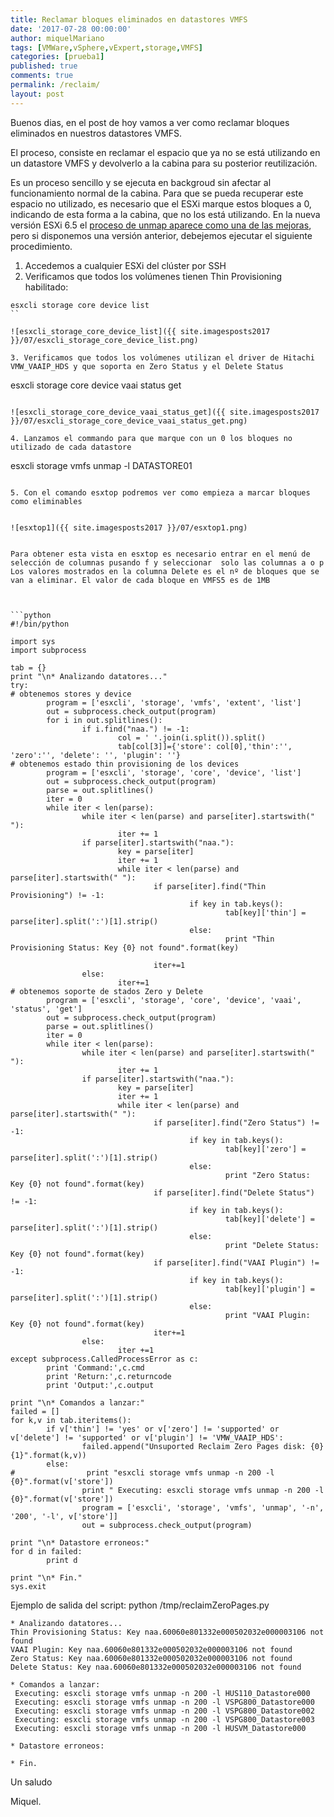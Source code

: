 ```yaml
---
title: Reclamar bloques eliminados en datastores VMFS
date: '2017-07-28 00:00:00'
author: miquelMariano
tags: [VMWare,vSphere,vExpert,storage,VMFS]
categories: [prueba1]
published: true
comments: true
permalink: /reclaim/
layout: post
---
```


Buenos dias, en el post de hoy vamos a ver como reclamar bloques eliminados en nuestros datastores VMFS.

El proceso, consiste en reclamar el espacio que ya no se está utilizando en un datastore VMFS y devolverlo a la cabina para su posterior reutilización.

Es un proceso sencillo y se ejecuta en backgroud sin afectar al funcionamiento normal de la cabina. Para que se pueda recuperar este espacio no utilizado, es necesario que el ESXi marque estos bloques a 0, indicando de esta forma a la cabina, que no los está utilizando. En la nueva versión ESXi 6.5 el [proceso de unmap aparece como una de las mejoras](https://www.vmware.com/content/dam/digitalmarketing/vmware/en/pdf/whitepaper/vsphere/vmw-white-paper-vsphr-whats-new-6-5.pdf), pero si disponemos una versión anterior, debejemos ejecutar el siguiente procedimiento.

1. Accedemos a cualquier ESXi del clúster por SSH
2. Verificamos que todos los volúmenes tienen Thin Provisioning habilitado:

```
esxcli storage core device list
``

![esxcli_storage_core_device_list]({{ site.imagesposts2017 }}/07/esxcli_storage_core_device_list.png)

3. Verificamos que todos los volúmenes utilizan el driver de Hitachi VMW_VAAIP_HDS y que soporta en Zero Status y el Delete Status

```
esxcli storage core device vaai status get
```

![esxcli_storage_core_device_vaai_status_get]({{ site.imagesposts2017 }}/07/esxcli_storage_core_device_vaai_status_get.png)

4. Lanzamos el commando para que marque con un 0 los bloques no utilizado de cada datastore

```
esxcli storage vmfs unmap -l DATASTORE01
```

5. Con el comando esxtop podremos ver como empieza a marcar bloques como eliminables


![esxtop1]({{ site.imagesposts2017 }}/07/esxtop1.png)


Para obtener esta vista en esxtop es necesario entrar en el menú de selección de columnas pusando f y seleccionar  solo las columnas a o p
Los valores mostrados en la columna Delete es el nº de bloques que se van a eliminar. El valor de cada bloque en VMFS5 es de 1MB



```python
#!/bin/python
 
import sys
import subprocess
 
tab = {}
print "\n* Analizando datatores..."
try:
# obtenemos stores y device
        program = ['esxcli', 'storage', 'vmfs', 'extent', 'list']
        out = subprocess.check_output(program)
        for i in out.splitlines():
                if i.find("naa.") != -1:
                        col = ' '.join(i.split()).split()
                        tab[col[3]]={'store': col[0],'thin':'', 'zero':'', 'delete': '', 'plugin': ''}
# obtenemos estado thin provisioning de los devices
        program = ['esxcli', 'storage', 'core', 'device', 'list']
        out = subprocess.check_output(program)
        parse = out.splitlines()
        iter = 0
        while iter < len(parse):
                while iter < len(parse) and parse[iter].startswith(" "):
                        iter += 1
                if parse[iter].startswith("naa."):
                        key = parse[iter]
                        iter += 1
                        while iter < len(parse) and parse[iter].startswith(" "):
                                if parse[iter].find("Thin Provisioning") != -1:
                                        if key in tab.keys():
                                                tab[key]['thin'] = parse[iter].split(':')[1].strip()
                                        else:
                                                print "Thin Provisioning Status: Key {0} not found".format(key)
 
                                iter+=1
                else:
                        iter+=1
# obtenemos soporte de stados Zero y Delete
        program = ['esxcli', 'storage', 'core', 'device', 'vaai', 'status', 'get']
        out = subprocess.check_output(program)
        parse = out.splitlines()
        iter = 0
        while iter < len(parse):
                while iter < len(parse) and parse[iter].startswith(" "):
                        iter += 1
                if parse[iter].startswith("naa."):
                        key = parse[iter]
                        iter += 1
                        while iter < len(parse) and parse[iter].startswith(" "):
                                if parse[iter].find("Zero Status") != -1:
                                        if key in tab.keys():
                                                tab[key]['zero'] = parse[iter].split(':')[1].strip()
                                        else:
                                                print "Zero Status: Key {0} not found".format(key)
                                if parse[iter].find("Delete Status") != -1:
                                        if key in tab.keys():
                                                tab[key]['delete'] = parse[iter].split(':')[1].strip()
                                        else:
                                                print "Delete Status: Key {0} not found".format(key)
                                if parse[iter].find("VAAI Plugin") != -1:
                                        if key in tab.keys():
                                                tab[key]['plugin'] = parse[iter].split(':')[1].strip()
                                        else:
                                                print "VAAI Plugin: Key {0} not found".format(key)
                                iter+=1
                else:
                        iter +=1
except subprocess.CalledProcessError as c:
        print 'Command:',c.cmd
        print 'Return:',c.returncode
        print 'Output:',c.output
 
print "\n* Comandos a lanzar:"
failed = []
for k,v in tab.iteritems():
        if v['thin'] != 'yes' or v['zero'] != 'supported' or v['delete'] != 'supported' or v['plugin'] != 'VMW_VAAIP_HDS':
                failed.append("Unsuported Reclaim Zero Pages disk: {0} {1}".format(k,v))
        else:
#                print "esxcli storage vmfs unmap -n 200 -l {0}".format(v['store'])
                print " Executing: esxcli storage vmfs unmap -n 200 -l {0}".format(v['store'])
                program = ['esxcli', 'storage', 'vmfs', 'unmap', '-n', '200', '-l', v['store']]
                out = subprocess.check_output(program)
 
print "\n* Datastore erroneos:"
for d in failed:
        print d
 
print "\n* Fin."
sys.exit
```

Ejemplo de salida del script:
python /tmp/reclaimZeroPages.py

```
* Analizando datatores...
Thin Provisioning Status: Key naa.60060e801332e000502032e000003106 not found
VAAI Plugin: Key naa.60060e801332e000502032e000003106 not found
Zero Status: Key naa.60060e801332e000502032e000003106 not found
Delete Status: Key naa.60060e801332e000502032e000003106 not found
 
* Comandos a lanzar:
 Executing: esxcli storage vmfs unmap -n 200 -l HUS110_Datastore000
 Executing: esxcli storage vmfs unmap -n 200 -l VSPG800_Datastore000
 Executing: esxcli storage vmfs unmap -n 200 -l VSPG800_Datastore002
 Executing: esxcli storage vmfs unmap -n 200 -l VSPG800_Datastore003
 Executing: esxcli storage vmfs unmap -n 200 -l HUSVM_Datastore000
 
* Datastore erroneos:
 
* Fin.
```


 
Un saludo

Miquel.